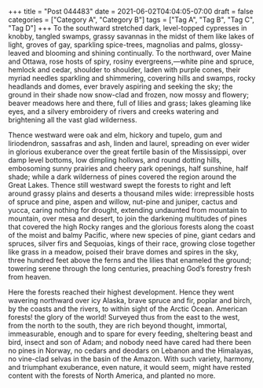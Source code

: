 +++
title = "Post 044483"
date = 2021-06-02T04:04:05-07:00
draft = false
categories = ["Category A", "Category B"]
tags = ["Tag A", "Tag B", "Tag C", "Tag D"]
+++
To the southward stretched dark, level-topped cypresses in knobby, tangled swamps, grassy savannas in the midst of them like lakes of light, groves of gay, sparkling spice-trees, magnolias and palms, glossy-leaved and blooming and shining continually. To the northward, over Maine and Ottawa, rose hosts of spiry, rosiny evergreens,—white pine and spruce, hemlock and cedar, shoulder to shoulder, laden with purple cones, their myriad needles sparkling and shimmering, covering hills and swamps, rocky headlands and domes, ever bravely aspiring and seeking the sky; the ground in their shade now snow-clad and frozen, now mossy and flowery; beaver meadows here and there, full of lilies and grass; lakes gleaming like eyes, and a silvery embroidery of rivers and creeks watering and brightening all the vast glad wilderness.

Thence westward were oak and elm, hickory and tupelo, gum and liriodendron, sassafras and ash, linden and laurel, spreading on ever wider in glorious exuberance over the great fertile basin of the Mississippi, over damp level bottoms, low dimpling hollows, and round dotting hills, embosoming sunny prairies and cheery park openings, half sunshine, half shade; while a dark wilderness of pines covered the region around the Great Lakes. Thence still westward swept the forests to right and left around grassy plains and deserts a thousand miles wide: irrepressible hosts of spruce and pine, aspen and willow, nut-pine and juniper, cactus and yucca, caring nothing for drought, extending undaunted from mountain to mountain, over mesa and desert, to join the darkening multitudes of pines that covered the high Rocky ranges and the glorious forests along the coast of the moist and balmy Pacific, where new species of pine, giant cedars and spruces, silver firs and Sequoias, kings of their race, growing close together like grass in a meadow, poised their brave domes and spires in the sky, three hundred feet above the ferns and the lilies that enameled the ground; towering serene through the long centuries, preaching God’s forestry fresh from heaven.

Here the forests reached their highest development. Hence they went wavering northward over icy Alaska, brave spruce and fir, poplar and birch, by the coasts and the rivers, to within sight of the Arctic Ocean. American forests! the glory of the world! Surveyed thus from the east to the west, from the north to the south, they are rich beyond thought, immortal, immeasurable, enough and to spare for every feeding, sheltering beast and bird, insect and son of Adam; and nobody need have cared had there been no pines in Norway, no cedars and deodars on Lebanon and the Himalayas, no vine-clad selvas in the basin of the Amazon. With such variety, harmony, and triumphant exuberance, even nature, it would seem, might have rested content with the forests of North America, and planted no more.
